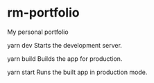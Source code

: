 # rm-portfolio
My personal portfolio


yarn dev
Starts the development server.

yarn build
Builds the app for production.

yarn start
Runs the built app in production mode.

